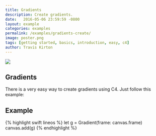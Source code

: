 ```yaml
---
title: Gradients
description: Create gradients.
date:   2016-05-06 23:59:59 -0800
layout: example
categories: examples
permalink: /examples/gradients-create/
image: poster.png
tags: [getting started, basics, introduction, easy, c4]
author: Travis Kirton
---
```

![](create.png)

## Gradients
There is a very easy way to create gradients using C4. Just follow this example:

## Example
{% highlight swift lineos %}
let g = Gradient(frame: canvas.frame)
canvas.add(g)
{% endhighlight %}
